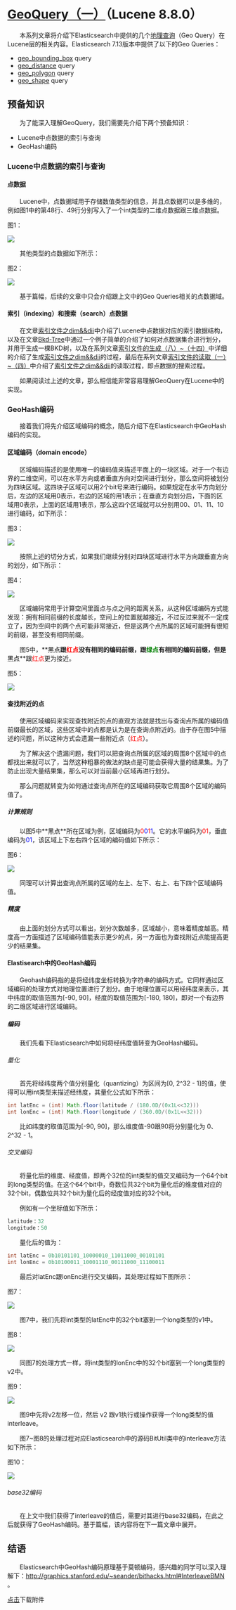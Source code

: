 # [GeoQuery（一）](https://www.amazingkoala.com.cn/Lucene/Search/)（Lucene 8.8.0）

&emsp;&emsp;本系列文章将介绍下Elasticsearch中提供的几个[地理查询](https://www.elastic.co/guide/en/elasticsearch/reference/7.13/geo-queries.html)（Geo Query）在Lucene层的相关内容。Elasticsearch 7.13版本中提供了以下的Geo Queries：

- [geo_bounding_box](https://www.elastic.co/guide/en/elasticsearch/reference/7.13/query-dsl-geo-bounding-box-query.html) query
- [geo_distance](https://www.elastic.co/guide/en/elasticsearch/reference/7.13/query-dsl-geo-distance-query.html) query
- [geo_polygon](https://www.elastic.co/guide/en/elasticsearch/reference/7.13/query-dsl-geo-polygon-query.html) query
- [geo_shape](https://www.elastic.co/guide/en/elasticsearch/reference/7.13/query-dsl-geo-shape-query.html) query

## 预备知识

&emsp;&emsp;为了能深入理解GeoQuery，我们需要先介绍下两个预备知识：

- Lucene中点数据的索引与查询
- GeoHash编码

### Lucene中点数据的索引与查询

#### 点数据

&emsp;&emsp;Lucene中，点数据域用于存储数值类型的信息，并且点数据可以是多维的，例如图1中的第48行、49行分别写入了一个int类型的二维点数据跟三维点数据。

图1：

<img src="http://www.amazingkoala.com.cn/uploads/lucene/Search/GeoQuery/GeoQuery（一）/1.png">

&emsp;&emsp;其他类型的点数据如下所示：

图2：

<img src="http://www.amazingkoala.com.cn/uploads/lucene/Search/GeoQuery/GeoQuery（一）/2.png">

&emsp;&emsp;基于篇幅，后续的文章中只会介绍跟上文中的Geo Queries相关的点数据域。


#### 索引（indexing）和搜索（search）点数据

&emsp;&emsp;在文章[索引文件之dim&&dii](https://www.amazingkoala.com.cn/Lucene/suoyinwenjian/2019/0424/53.html)中介绍了Lucene中点数据对应的索引数据结构，以及在文章[Bkd-Tree](https://www.amazingkoala.com.cn/Lucene/gongjulei/2019/0422/52.html)中通过一个例子简单的介绍了如何对点数据集合进行划分，并用于生成一棵BKD树，以及在系列文章[索引文件的生成（八）~（十四）](https://www.amazingkoala.com.cn/Lucene/Index/2020/0329/128.html)中详细的介绍了生成[索引文件之dim&&dii](https://www.amazingkoala.com.cn/Lucene/suoyinwenjian/2019/0424/53.html)的过程，最后在系列文章[索引文件的读取（一）~（四）](https://www.amazingkoala.com.cn/Lucene/Search/2020/0427/135.html)中介绍了[索引文件之dim&&dii](https://www.amazingkoala.com.cn/Lucene/suoyinwenjian/2019/0424/53.html)的读取过程，即点数据的搜索过程。

&emsp;&emsp;如果阅读过上述的文章，那么相信能非常容易理解GeoQuery在Lucene中的实现。

### GeoHash编码

&emsp;&emsp;接着我们将先介绍区域编码的概念，随后介绍下在Elasticsearch中GeoHash编码的实现。

#### 区域编码（domain encode）

&emsp;&emsp;区域编码描述的是使用唯一的编码值来描述平面上的一块区域。对于一个有边界的二维空间，可以在水平方向或者垂直方向对空间进行划分，那么空间将被划分为四块区域。这四块子区域可以用2个bit号来进行编码。如果规定在水平方向划分后，左边的区域用0表示，右边的区域的用1表示；在垂直方向划分后，下面的区域用0表示，上面的区域用1表示，那么这四个区域就可以分别用00、01、11、10进行编码，如下所示：

图3：

<img src="http://www.amazingkoala.com.cn/uploads/lucene/Search/GeoQuery/GeoQuery（一）/3.png">

&emsp;&emsp;按照上述的切分方式，如果我们继续分别对四块区域进行水平方向跟垂直方向的划分，如下所示：

图4：

<img src="http://www.amazingkoala.com.cn/uploads/lucene/Search/GeoQuery/GeoQuery（一）/4.png">

&emsp;&emsp;区域编码常用于计算空间里面点与点之间的距离关系，从这种区域编码方式能发现：拥有相同前缀的长度越长，空间上的位置就越接近，不过反过来就不一定成立了，因为空间中的两个点可能非常接近，但是这两个点所属的区域可能拥有很短的前缀，甚至没有相同前缀。

&emsp;&emsp;图5中，**<font color=black>黑点</font>**跟<font color=Red>红点</font>没有相同的编码前缀，跟<font color=green>绿点</font>有相同的编码前缀，但是**<font color=black>黑点</font>**跟<font color=Red>红点</font>更为接近。

图5：

<img src="http://www.amazingkoala.com.cn/uploads/lucene/Search/GeoQuery/GeoQuery（一）/5.png">

#### 查找附近的点

&emsp;&emsp;使用区域编码来实现查找附近的点的直观方法就是找出与查询点所属的编码值前缀最长的区域，这些区域中的点都是认为是在查询点附近的。由于存在图5中描述的问题，所以这种方式会遗漏一些附近点（<font color=Red>红点</font>）。

&emsp;&emsp;为了解决这个遗漏问题，我们可以把查询点所属的区域的周围8个区域中的点都找出来就可以了，当然这种粗暴的做法的缺点是可能会获得大量的结果集。为了防止出现大量结果集，那么可以对当前最小区域再进行划分。

&emsp;&emsp;那么问题就转变为如何通过查询点所在的区域编码获取它周围8个区域的编码值了。

##### 计算规则

&emsp;&emsp;以图5中**<font color=black>黑点</font>**所在区域为例，区域编码为<font color=red>0</font><font color=blue>0</font><font color=red>1</font><font color=blue>1</font>。它的水平编码为<font color=red>01</font>，垂直编码为<font color=blue>01</font>，该区域上下左右四个区域的编码值如下所示：

图6：

<img src="http://www.amazingkoala.com.cn/uploads/lucene/Search/GeoQuery/GeoQuery（一）/6.png">

&emsp;&emsp;同理可以计算出查询点所属的区域的左上、左下、右上、右下四个区域编码值。

##### 精度

&emsp;&emsp;由上面的划分方式可以看出，划分次数越多，区域越小，意味着精度越高。精度高一方面描述了区域编码值能表示更少的点，另一方面也为查找附近点能提高更少的结果集。

#### Elastisearch中的GeoHash编码

&emsp;&emsp;Geohash编码指的是将经纬度坐标转换为字符串的编码方式。它同样通过区域编码的处理方式对地理位置进行了划分。由于地理位置可以用经纬度来表示，其中纬度的取值范围为[-90, 90]，经度的取值范围为[-180, 180]，即对一个有边界的二维区域进行区域编码。

##### 编码

&emsp;&emsp;我们先看下Elasticsearch中如何将经纬度值转变为GeoHash编码。

###### 量化

&emsp;&emsp;首先将经纬度两个值分别量化（quantizing）为区间为[0, 2^32 - 1]的值，使得可以用int类型来描述经纬度，其量化公式如下所示：

```java
int latEnc = (int) Math.floor(latitude / (180.0D/(0x1L<<32)))
int lonEnc = (int) Math.floor(longitude / (360.0D/(0x1L<<32)))
```

&emsp;&emsp;比如纬度的取值范围为[-90, 90]，那么维度值-90跟90将分别量化为 0、2^32 - 1。

###### 交叉编码

&emsp;&emsp;将量化后的维度、经度值，即两个32位的int类型的值交叉编码为一个64个bit的long类型的值。在这个64个bit中，奇数位共32个bit为量化后的维度值对应的32个bit，偶数位共32个bit为量化后的经度值对应的32个bit。

&emsp;&emsp;例如有一个坐标值如下所示：

```java
latitude：32
longitude：50
```

&emsp;&emsp;量化后的值为：

```java
int latEnc = 0b10101101_10000010_11011000_00101101
int lonEnc = 0b10100011_10001110_00111000_11100011
```

&emsp;&emsp;最后对latEnc跟lonEnc进行交叉编码，其处理过程如下图所示：

图7：

<img src="http://www.amazingkoala.com.cn/uploads/lucene/Search/GeoQuery/GeoQuery（一）/7.png">

&emsp;&emsp;图7中，我们先将int类型的latEnc中的32个bit塞到一个long类型的v1中。

图8：

<img src="http://www.amazingkoala.com.cn/uploads/lucene/Search/GeoQuery/GeoQuery（一）/8.png">

&emsp;&emsp;同图7的处理方式一样，将int类型的lonEnc中的32个bit塞到一个long类型的v2中。

图9：

<img src="http://www.amazingkoala.com.cn/uploads/lucene/Search/GeoQuery/GeoQuery（一）/9.png">

&emsp;&emsp;图9中先将v2左移一位，然后 v2 跟v1执行或操作获得一个long类型的值interleave。

&emsp;&emsp;图7~图8的处理过程对应Elasticsearch中的源码BitUtil类中的interleave方法如下所示：

图10：

<img src="http://www.amazingkoala.com.cn/uploads/lucene/Search/GeoQuery/GeoQuery（一）/10.png">

###### base32编码

&emsp;&emsp;在上文中我们获得了interleave的值后，需要对其进行base32编码，在此之后就获得了GeoHash编码。基于篇幅，该内容将在下一篇文章中展开。

## 结语

&emsp;&emsp;Elasticsearch中GeoHash编码原理基于莫顿编码，感兴趣的同学可以深入理解下：http://graphics.stanford.edu/~seander/bithacks.html#InterleaveBMN 。

[点击](http://www.amazingkoala.com.cn/attachment/Lucene/Search/GeoQuery/GeoQuery（一）.zip)下载附件

